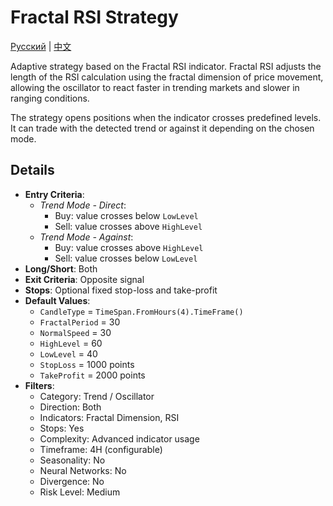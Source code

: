# Fractal RSI Strategy
[Русский](README_ru.md) | [中文](README_cn.md)

Adaptive strategy based on the Fractal RSI indicator.
Fractal RSI adjusts the length of the RSI calculation using the fractal dimension of price movement,
allowing the oscillator to react faster in trending markets and slower in ranging conditions.

The strategy opens positions when the indicator crosses predefined levels.
It can trade with the detected trend or against it depending on the chosen mode.

## Details

- **Entry Criteria**:
  - *Trend Mode - Direct*:
    - Buy: value crosses below `LowLevel`
    - Sell: value crosses above `HighLevel`
  - *Trend Mode - Against*:
    - Buy: value crosses above `HighLevel`
    - Sell: value crosses below `LowLevel`
- **Long/Short**: Both
- **Exit Criteria**: Opposite signal
- **Stops**: Optional fixed stop-loss and take-profit
- **Default Values**:
  - `CandleType` = `TimeSpan.FromHours(4).TimeFrame()`
  - `FractalPeriod` = 30
  - `NormalSpeed` = 30
  - `HighLevel` = 60
  - `LowLevel` = 40
  - `StopLoss` = 1000 points
  - `TakeProfit` = 2000 points
- **Filters**:
  - Category: Trend / Oscillator
  - Direction: Both
  - Indicators: Fractal Dimension, RSI
  - Stops: Yes
  - Complexity: Advanced indicator usage
  - Timeframe: 4H (configurable)
  - Seasonality: No
  - Neural Networks: No
  - Divergence: No
  - Risk Level: Medium
